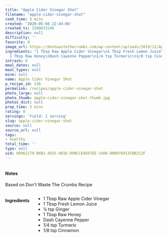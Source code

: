 ```yaml
---
title: "Apple Cider Vinegar Shot"
filename: "apple-cider-vinegar-shot"
cook_time: 5 mins
created: '2020-05-04 22:44:06'
created_ts: 1588632246
description: null
difficulty: ''
favorite: 0
image_url: https://dontwastethecrumbs.com/wp-content/uploads/2019/12/Apple-Cider-Vinegar-Detox-Cover-100x133.jpg
ingredients: "1 Tbsp Raw Apple Cider Vinegar\n1 Tbsp Fresh Lemon Juice\n\xBC tsp Ginger\n\
  1 Tbsp Raw Honey\nDash Cayenne Pepper\n1/4 tsp Turmeric\n1/8 tsp Cinnamon"
intrash: 0
meal_dates: null
meal_types: null
mine: null
name: Apple Cider Vinegar Shot
p_recipe_id: 136
permalink: /recipes/apple-cider-vinegar-shot
photo_large: null
photo_thumb: apple-cider-vinegar-shot-thumb.jpg
photos_dict: null
prep_time: 5 mins
rating: 0
servings: 'Yield: 1 serving'
slug: apple-cider-vinegar-shot
source: null
source_url: null
tags:
- healthy
total_time: ''
type: null
uid: 00962179-B6B1-4D15-9816-D9BCCE4D47EE-1406-000076913CBB212F
---
```

<div class="large-8 medium-7 columns" id="writeup">		<div id="notes"><h4>Notes</h4>
<div class="box box-notes"><p>Based on Don't Waste The Crumbs Recipe</p>
</div></div>	</div><!-- #writeup -->
</div><!-- #row-one -->
<div class="row" id="row-two">	<div class="medium-4 small-5 columns" id="ingredients"><h4>Ingredients</h4><div class="box box-ingredients content"><ul>
<li>1 Tbsp Raw Apple Cider Vinegar</li>
<li>1 Tbsp Fresh Lemon Juice</li>
<li>¼ tsp Ginger</li>
<li>1 Tbsp Raw Honey</li>
<li>Dash Cayenne Pepper</li>
<li>1/4 tsp Turmeric</li>
<li>1/8 tsp Cinnamon</li>
</ul>
</div>	</div>	<div class="medium-6 small-7 columns" id="directions">	</div>